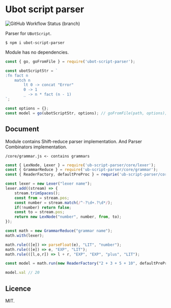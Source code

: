 # Ubot script parser

![GitHub Workflow Status (branch)](https://img.shields.io/github/workflow/status/soniceelijah/ubot-script-parser/Test/main)

Parser for `UBotScript`. 

```
$ npm i ubot-script-parser
```

Module has no dependencies.

```js
const { go, goFromFile } = require('ubot-script-parser');

const ubotScriptStr = `
:fn fact n
    match n
        lt 0 -> concat "Error"
        0 -> 1
        _ -> n * fact (n - 1)
`;

const options = {};
const model = go(ubotScriptStr, options); // goFromFile(path, options);
```

## Document

Module contains Shift-reduce parser implementation. And Parser Combinators implementation. 

```
/core/grammar.js <- contains grammars
```

```js
const { LexNode, Lexer } = require('ub-script-parser/core/lexer');
const { GrammarReduce } = require('ub-script-parser/core/grammar');
const { ReaderFactory, defaultPreProc } = requrie('ub-script-parser/core/reader');

const lexer = new Lexer("lexer name");
lexer.add((stream) => {
    stream.trimSpaces();
    const from = stream.pos;
    const number = stream.match(/^-?\d+.?\d*/);
    if(!number) return false;
    const to = stream.pos;
    return new LexNode("number", number, from, to); 
});

const math = new GrammarReduce("grammar name");
math.with(lexer);

math.rule(([e]) => parseFloat(e), "LIT", "number");
math.rule(([e]) => e, "EXP", "LIT");
math.rule(([l,o,r]) => l + r, "EXP", "EXP", "plus", "LIT");

const model = math.run(new ReaderFactory("2 + 3 + 5 + 10", defaultPreProc), {});

model.val // 20 
```

## Licence

MIT.
